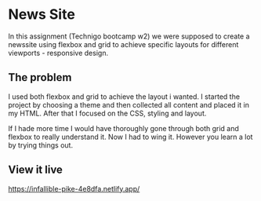 # News Site

In this assignment (Technigo bootcamp w2) we were supposed to create a newssite using flexbox and grid to achieve specific layouts for different viewports - responsive design.

## The problem

I used both flexbox and grid to achieve the layout i wanted. I started the project by choosing a theme and then collected all content and placed it in my HTML. After that I focused on the CSS, styling and layout. 

If I hade more time I would have thoroughly gone through both grid and flexbox to really understand it. Now I had to wing it. However you learn a lot by trying things out.

## View it live


https://infallible-pike-4e8dfa.netlify.app/
